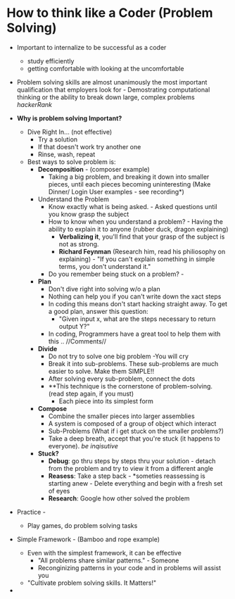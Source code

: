 # How to think like a Coder (Problem Solving)

* Important to internalize to be successful as a coder
	* study efficiently 
	* getting comfortable with looking at the uncomfortable

* Problem solving skills are almost unanimously the most important qualification that employers look for - Demostrating computational thinking or the ability to break down large, complex problems *hackerRank*
* **Why is problem solving Important?** 
	* Dive Right In... (not effective)
		* Try a solution
		* If that doesn't work try another one
		* Rinse, wash, repeat
	* Best ways to solve problem is: 
		* **Decomposition** - (composer example)
			* Taking a big problem, and breaking it down into smaller pieces, until each pieces becoming uninteresting (Make Dinner/ Login User examples - see recording*)
		* Understand the Problem
			* Know exactly what is being asked. - Asked questions until you know grasp the subject
			* How to know when you understand a problem? - Having the ability to explain it to anyone (rubber duck, dragon explaining)
				* **Verbalizing it**, you'll find that your grasp of the subject is not as strong.
				* **Richard Feynman** (Research him, read his philiosophy on explaining) - "If you can't explain something in simple terms, you don't understand it." 
			* Do you remember being stuck on a problem? - 
		* **Plan** 
			* Don't dive right into solving w/o a plan
			* Nothing can help you if you can't write down the xact steps
			* In coding this means don't start hacking straight away. To get a good plan, answer this question: 
				* "Given input x, what are the steps necessary to return output  Y?" 
			* In coding, Programmers have a great tool to help them with this .. //Comments//
		* **Divide**
			* Do not try to solve one big problem -You will cry
			* Break it into sub-problems. These sub-problems are much easier to solve. Make them SIMPLE!! 
			* After solving every sub-problem, connect the dots
			* **This technique is the cornerstone of problem-solving. (read step again, if you must)
				* Each piece into its simplest form
		* **Compose**
			* Combine the smaller pieces into larger assemblies
			* A system is composed of a group of object which interact
			* Sub-Problems (What if i get stuck on the smaller problems?)
			* Take a deep breath, accept that you're stuck (it happens to everyone). *be inqisutive*
		* **Stuck?**
			* **Debug**: go thru steps by steps thru your solution - detach from the problem and try to view it from a different angle 
			* **Reasess**: Take a step back - *someties reassessing is starting anew - Delete everything and begin with a fresh set of eyes
			* **Research**: Google how other solved the problem 

* Practice - 
	* Play games, do problem solving tasks
* Simple Framework - (Bamboo and rope example)
	* Even with the simplest framework, it can be effective 
		* "All problems share similar patterns." - Someone
		* Reconginizing patterns in your code and in problems will assist you
	* "Cultivate problem solving skills. It Matters!"
*        		   	     
